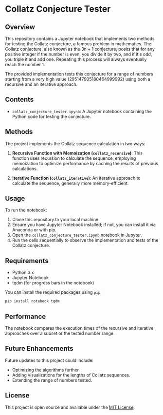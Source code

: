# Collatz Conjecture Tester

## Overview

This repository contains a Jupyter notebook that implements two methods for testing the Collatz conjecture, a famous problem in mathematics. The Collatz conjecture, also known as the 3n + 1 conjecture, posits that for any positive integer if the number is even, you divide it by two, and if it's odd, you triple it and add one. Repeating this process will always eventually reach the number 1.

The provided implementation tests this conjecture for a range of numbers starting from a very high value (295147905180464999992) using both a recursive and an iterative approach.

## Contents

- `collatz_conjecture_tester.ipynb`: A Jupyter notebook containing the Python code for testing the conjecture.

## Methods

The project implements the Collatz sequence calculation in two ways:

1. **Recursive Function with Memoization (`collatz_recursive`)**: This function uses recursion to calculate the sequence, employing memoization to optimize performance by caching the results of previous calculations.

2. **Iterative Function (`collatz_iterative`)**: An iterative approach to calculate the sequence, generally more memory-efficient.

## Usage

To run the notebook:

1. Clone this repository to your local machine.
2. Ensure you have Jupyter Notebook installed; if not, you can install it via Anaconda or with pip.
3. Open the `collatz_conjecture_tester.ipynb` notebook in Jupyter.
4. Run the cells sequentially to observe the implementation and tests of the Collatz conjecture.

## Requirements

- Python 3.x
- Jupyter Notebook
- tqdm (for progress bars in the notebook)

You can install the required packages using `pip`:

```bash
pip install notebook tqdm
```

## Performance

The notebook compares the execution times of the recursive and iterative approaches over a subset of the tested number range.

## Future Enhancements

Future updates to this project could include:

- Optimizing the algorithms further.
- Adding visualizations for the lengths of Collatz sequences.
- Extending the range of numbers tested.

## License

This project is open source and available under the [MIT License](LICENSE).
